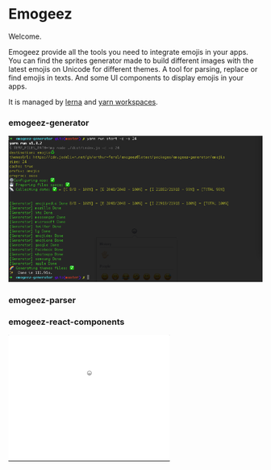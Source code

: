 # Emogeez

Welcome.

Emogeez provide all the tools you need to integrate emojis in your apps.
You can find the sprites generator made to build different images with the latest emojis on Unicode for different themes.
A tool for parsing, replace or find emojis in texts.
And some UI components to display emojis in your apps. 

It is managed by [lerna](https://github.com/lerna/lerna) and [yarn workspaces](https://yarnpkg.com/blog/2017/08/02/introducing-workspaces/).

### emogeez-generator
![generator](https://github.com/arthur-feral/emogeez/blob/master/examples/demo_generator.png)

### emogeez-parser


### emogeez-react-components
![generator](https://github.com/arthur-feral/emogeez/blob/master/examples/demo_react_components.gif)
